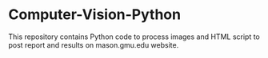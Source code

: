 # Computer-Vision-Python
This repository contains Python code to process images and HTML script to post report and results on mason.gmu.edu website.
